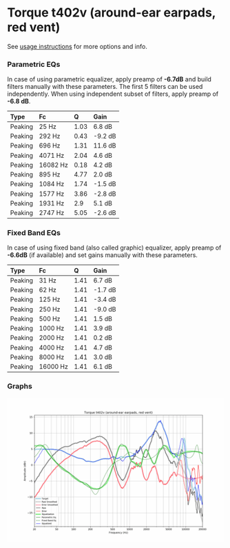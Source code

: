 # Torque t402v (around-ear earpads, red vent)
See [usage instructions](https://github.com/jaakkopasanen/AutoEq#usage) for more options and info.

### Parametric EQs
In case of using parametric equalizer, apply preamp of **-6.7dB** and build filters manually
with these parameters. The first 5 filters can be used independently.
When using independent subset of filters, apply preamp of **-6.8 dB**.

| Type    | Fc       |    Q | Gain    |
|:--------|:---------|:-----|:--------|
| Peaking | 25 Hz    | 1.03 | 6.8 dB  |
| Peaking | 292 Hz   | 0.43 | -9.2 dB |
| Peaking | 696 Hz   | 1.31 | 11.6 dB |
| Peaking | 4071 Hz  | 2.04 | 4.6 dB  |
| Peaking | 16082 Hz | 0.18 | 4.2 dB  |
| Peaking | 895 Hz   | 4.77 | 2.0 dB  |
| Peaking | 1084 Hz  | 1.74 | -1.5 dB |
| Peaking | 1577 Hz  | 3.86 | -2.8 dB |
| Peaking | 1931 Hz  | 2.9  | 5.1 dB  |
| Peaking | 2747 Hz  | 5.05 | -2.6 dB |

### Fixed Band EQs
In case of using fixed band (also called graphic) equalizer, apply preamp of **-6.6dB**
(if available) and set gains manually with these parameters.

| Type    | Fc       |    Q | Gain    |
|:--------|:---------|:-----|:--------|
| Peaking | 31 Hz    | 1.41 | 6.7 dB  |
| Peaking | 62 Hz    | 1.41 | -1.7 dB |
| Peaking | 125 Hz   | 1.41 | -3.4 dB |
| Peaking | 250 Hz   | 1.41 | -9.0 dB |
| Peaking | 500 Hz   | 1.41 | 1.5 dB  |
| Peaking | 1000 Hz  | 1.41 | 3.9 dB  |
| Peaking | 2000 Hz  | 1.41 | 0.2 dB  |
| Peaking | 4000 Hz  | 1.41 | 4.7 dB  |
| Peaking | 8000 Hz  | 1.41 | 3.0 dB  |
| Peaking | 16000 Hz | 1.41 | 6.1 dB  |

### Graphs
![](./Torque%20t402v%20(around-ear%20earpads,%20red%20vent).png)